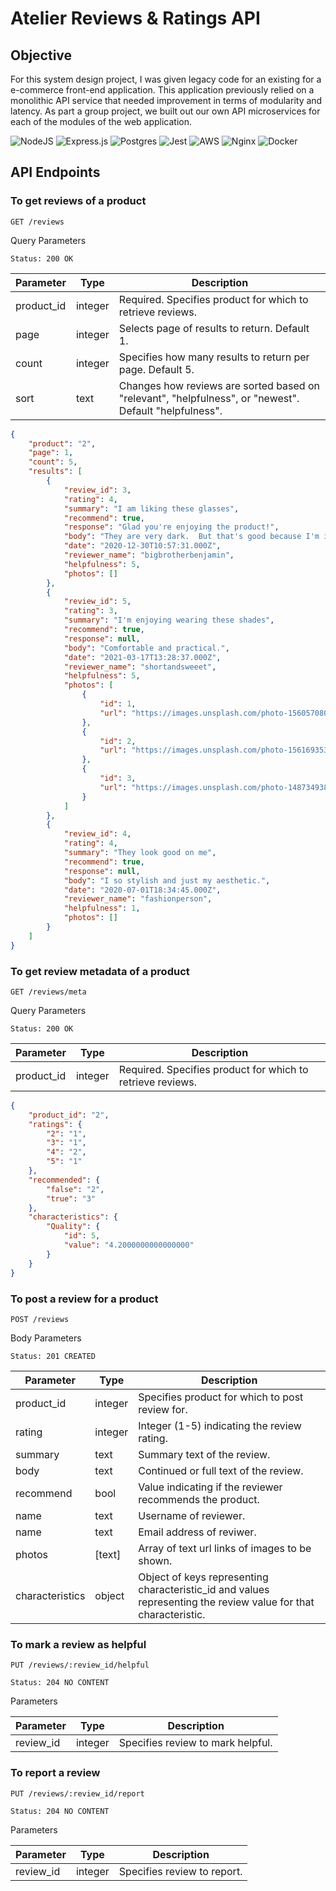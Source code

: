 # Atelier Reviews & Ratings API

## Objective
For this system design project, I was given legacy code for an existing for a e-commerce front-end application. This application previously relied on a monolithic API service that needed improvement in terms of modularity and latency. As part a group project, we built out our own API microservices for each of the modules of the web application. 

![NodeJS](https://img.shields.io/badge/node.js-6DA55F?style=for-the-badge&logo=node.js&logoColor=white)
![Express.js](https://img.shields.io/badge/express.js-%23404d59.svg?style=for-the-badge&logo=express&logoColor=%2361DAFB)
![Postgres](https://img.shields.io/badge/postgres-%23316192.svg?style=for-the-badge&logo=postgresql&logoColor=white)
![Jest](https://img.shields.io/badge/-jest-%23C21325?style=for-the-badge&logo=jest&logoColor=white)
![AWS](https://img.shields.io/badge/AWS-%23FF9900.svg?style=for-the-badge&logo=amazon-aws&logoColor=white)
![Nginx](https://img.shields.io/badge/nginx-%23009639.svg?style=for-the-badge&logo=nginx&logoColor=white)
![Docker](https://img.shields.io/badge/docker-%230db7ed.svg?style=for-the-badge&logo=docker&logoColor=white)

## API Endpoints

### To get reviews of a product

`GET /reviews`

Query Parameters

`Status: 200 OK`

| Parameter | Type | Description |
| --------- | ---- | ----------- |
| product_id | integer | Required. Specifies product for which to retrieve reviews. |
| page | integer | Selects page of results to return. Default 1. |
| count| integer | Specifies how many results to return per page. Default 5. |
| sort | text | Changes how reviews are sorted based on "relevant", "helpfulness", or "newest". Default "helpfulness". |

```json
{
    "product": "2",
    "page": 1,
    "count": 5,
    "results": [
        {
            "review_id": 3,
            "rating": 4,
            "summary": "I am liking these glasses",
            "recommend": true,
            "response": "Glad you're enjoying the product!",
            "body": "They are very dark.  But that's good because I'm in very sunny spots",
            "date": "2020-12-30T10:57:31.000Z",
            "reviewer_name": "bigbrotherbenjamin",
            "helpfulness": 5,
            "photos": []
        },
        {
            "review_id": 5,
            "rating": 3,
            "summary": "I'm enjoying wearing these shades",
            "recommend": true,
            "response": null,
            "body": "Comfortable and practical.",
            "date": "2021-03-17T13:28:37.000Z",
            "reviewer_name": "shortandsweeet",
            "helpfulness": 5,
            "photos": [
                {
                    "id": 1,
                    "url": "https://images.unsplash.com/photo-1560570803-7474c0f9af99?ixlib=rb-1.2.1&ixid=eyJhcHBfaWQiOjEyMDd9&auto=format&fit=crop&w=975&q=80"
                },
                {
                    "id": 2,
                    "url": "https://images.unsplash.com/photo-1561693532-9ff59442a7db?ixlib=rb-1.2.1&auto=format&fit=crop&w=975&q=80"
                },
                {
                    "id": 3,
                    "url": "https://images.unsplash.com/photo-1487349384428-12b47aca925e?ixlib=rb-1.2.1&ixid=eyJhcHBfaWQiOjEyMDd9&auto=format&fit=crop&w=1650&q=80"
                }
            ]
        },
        {
            "review_id": 4,
            "rating": 4,
            "summary": "They look good on me",
            "recommend": true,
            "response": null,
            "body": "I so stylish and just my aesthetic.",
            "date": "2020-07-01T18:34:45.000Z",
            "reviewer_name": "fashionperson",
            "helpfulness": 1,
            "photos": []
        }
    ]
}

```
### To get review metadata of a product

`GET /reviews/meta`

Query Parameters

`Status: 200 OK`

| Parameter | Type | Description |
| --------- | ---- | ----------- |
| product_id | integer | Required. Specifies product for which to retrieve reviews. |

```json
{
    "product_id": "2",
    "ratings": {
        "2": "1",
        "3": "1",
        "4": "2",
        "5": "1"
    },
    "recommended": {
        "false": "2",
        "true": "3"
    },
    "characteristics": {
        "Quality": {
            "id": 5,
            "value": "4.2000000000000000"
        }
    }
}

```
### To post a review for a product

`POST /reviews`

Body Parameters

`Status: 201 CREATED`

| Parameter | Type | Description |
| --------- | ---- | ----------- |
| product_id | integer | Specifies product for which to post review for. |
| rating | integer | Integer (1-5) indicating the review rating. |
| summary| text | Summary text of the review. |
| body | text | Continued or full text of the review. |
| recommend | bool | Value indicating if the reviewer recommends the product. |
| name | text | Username of reviewer. |
| name | text | Email address of reviwer. |
| photos | [text] | Array of text url links of images to be shown. |
| characteristics | object | Object of keys representing characteristic_id and values representing the review value for that characteristic. |

### To mark a review as helpful

`PUT /reviews/:review_id/helpful`

`Status: 204 NO CONTENT `

Parameters

| Parameter | Type | Description |
| --------- | ---- | ----------- |
| review_id | integer | Specifies review to mark helpful. |

### To report a review

`PUT /reviews/:review_id/report`

`Status: 204 NO CONTENT `

Parameters

| Parameter | Type | Description |
| --------- | ---- | ----------- |
| review_id | integer | Specifies review to report. |


